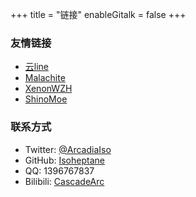 +++
title = "链接"
enableGitalk = false
+++

### 友情链接
- [云line](https://yunline.github.io/)
- [Malachite](https://blog-malachite.vercel.app/)
- [XenonWZH](https://xenonwzh.github.io)
- [ShinoMoe](https://shinomoe.xyz/about/)

### 联系方式
- Twitter: [@ArcadiaIso](https://twitter.com/ArcadiaIso)
- GitHub: [Isoheptane](https://github.com/Isoheptane)
- QQ: 1396767837
- Bilibili: [CascadeArc](https://space.bilibili.com/1939036)